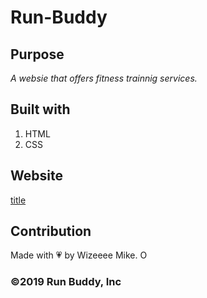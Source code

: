 # Run-Buddy

## Purpose
*A websie that offers fitness trainnig services.*

## Built with
1. HTML
2. CSS

## Website
[title](https://wizeeee.github.io/Run-Buddy/)

## Contribution
Made with 💗 by Wizeeee Mike. O

### ©️2019 Run Buddy, Inc